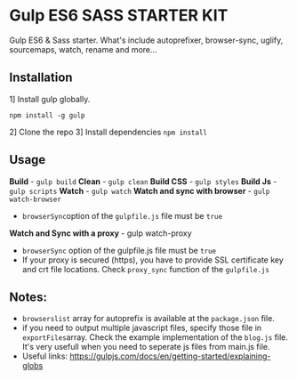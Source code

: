 # Gulp ES6 SASS STARTER KIT

Gulp ES6 & Sass starter. What's include autoprefixer, browser-sync, uglify, sourcemaps, watch, rename and more...

## Installation

1] Install gulp globally.

    npm install -g gulp

2] Clone the repo
3] Install dependencies `npm install`

## Usage

**Build** - `gulp build`
**Clean** - `gulp clean`
**Build CSS** - `gulp styles`
**Build Js** - `gulp scripts`
**Watch** - `gulp watch`
**Watch and sync with browser** - `gulp watch-browser`

- `browserSync`option of the `gulpfile.js` file must be `true`

**Watch and Sync with a proxy** - gulp watch-proxy

- `browserSync` option of the gulpfile.js file must be `true`
- If your proxy is secured (https), you have to provide SSL certificate key and crt file locations. Check `proxy_sync` function of the `gulpfile.js`

## Notes:

- `browserslist` array for autoprefix is available at the `package.json` file.
- if you need to output multiple javascript files, specify those file in `exportFiles`array. Check the example implementation of the `blog.js` file. It's very usefull when you need to seperate js files from main.js file.
- Useful links: https://gulpjs.com/docs/en/getting-started/explaining-globs
